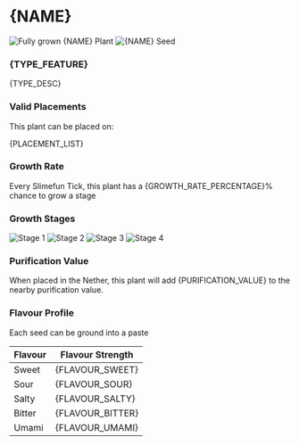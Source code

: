 # {NAME}

![Fully grown {NAME} Plant](https://mc-heads.net/head/{HASH_STAGE_5}) ![{NAME} Seed](https://mc-heads.net/head/{HASH_STAGE_0})

### {TYPE_FEATURE}

{TYPE_DESC}

### Valid Placements

This plant can be placed on:

{PLACEMENT_LIST}

### Growth Rate

Every Slimefun Tick, this plant has a {GROWTH_RATE_PERCENTAGE}% chance to grow a stage

### Growth Stages

![Stage 1](https://mc-heads.net/head/{HASH_STAGE_1}) ![Stage 2](https://mc-heads.net/head/{HASH_STAGE_2}) ![Stage 3](https://mc-heads.net/head/{HASH_STAGE_3}) ![Stage 4](https://mc-heads.net/head/{HASH_STAGE_4})

### Purification Value

When placed in the Nether, this plant will add {PURIFICATION_VALUE} to the nearby purification value.

### Flavour Profile

Each seed can be ground into a paste

| Flavour | Flavour Strength |
|---------|------------------|
| Sweet   | {FLAVOUR_SWEET}  |
| Sour    | {FLAVOUR_SOUR}   |
| Salty   | {FLAVOUR_SALTY}  |
| Bitter  | {FLAVOUR_BITTER} |
| Umami   | {FLAVOUR_UMAMI}  |